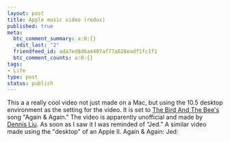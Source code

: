 ```yaml
--- 
layout: post
title: Apple music video (redux)
published: true
meta: 
  btc_comment_summary: a:0:{}
  _edit_last: "2"
  friendfeed_id: ada7ed8d6a4407af77a028eadf1fc1f1
  btc_comment_counts: a:0:{}
tags: 
- Life
type: post
status: publish
---
```

This a a really cool video not just made on a Mac, but using the 10.5 desktop environment as the setting for the video. It is set to [The Bird And The Bee's](http://www.thebirdandthebee.com/) song "Again & Again." The video is apparently unofficial and made by [Dennis Liu](http://www.dennisaliu.com/). As soon as I saw it I was reminded of "Jed." A similar video made using the "desktop" of an Apple II. Again & Again:  Jed: 
